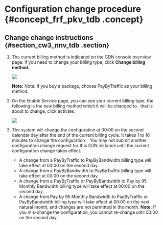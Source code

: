# Configuration change procedure {#concept_frf_pkv_tdb .concept}

## Change change instructions {#section_cw3_nnv_tdb .section}

1.  The current billing method is indicated on the CDN console overview page. If you need to change your billing type, click **Change billing method**.

    ![](http://docs-aliyun.cn-hangzhou.oss.aliyun-inc.com/assets/pic/27273/cn_zh/1498549019223/DingTalk20170627153546.png)

    **Note:** Note: If you buy a package, choose PayByTraffic as your billing method.

2.  On the Enable Service page, you can see your current billing type, the following is the new billing method which it will be changed to.  that is about to change, click activate.

    ![](http://static-aliyun-doc.oss-cn-hangzhou.aliyuncs.com/assets/img/5109/5061_en-US.png)

3.  The system will change the configuration at 00:00 on the second calendar day after the end of the current billing cycle. It takes 1 to 10 minutes to change the configuration.   You may not submit another configuration change request for this CDN instance until the current configuration change takes effect.

    -   A change from a PayByTraffic to PayByBandwidth billing type will take effect at 00:00 on the second day.
    -   A change from a PayByBandwidth to PayByTraffic billing type will take effect at 00:00 on the second day.
    -   A change from a PayByTraffic or PayByBandwidth to Pay by 95 Monthly Bandwidth billing type will take effect at 00:00 on the second day.
    -   A change from Pay by 95 Monthly Bandwidth to PayByTraffic or PayByBandwidth billing type will take effect at 00:00 on the next natural month, and changes are not permitted in the month.
    **Note:** If you mis-change the configuration, you cannot re-change until 00:00 on the second day.  


